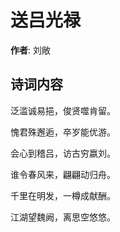 # 送吕光禄

**作者**: 刘敞

## 诗词内容

泛滥诚易挹，俊贤噬肯留。

愧君殊邂逅，卒岁能优游。

会心到稽吕，访古穷嬴刘。

谁令春风来，翩翩动归舟。

千里在明发，一樽成献酬。

江湖望魏阙，离思空悠悠。

